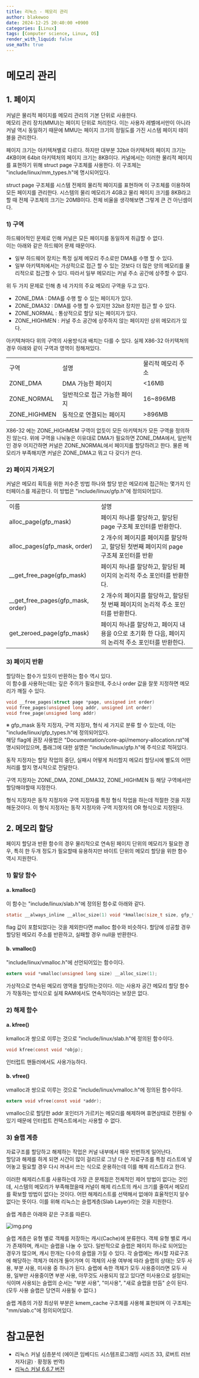```yaml
---
title: 리눅스 - 메모리 관리
author: blakewoo
date: 2024-12-25 20:40:00 +0900
categories: [Linux]
tags: [Computer science, Linux, OS] 
render_with_liquid: false
use_math: true
---
```


# 메모리 관리
## 1. 페이지
커널은 물리적 페이지를 메모리 관리의 기본 단위로 사용한다.   
메모리 관리 장치(MMU)는 페이지 단위로 처리한다. 이는 사용자 레벨에서만이 아니라 커널 역시 동일하기 때문에
MMU는 페이지 크기의 정밀도를 가진 시스템 페이지 테이블을 관리한다. 

페이지 크기는 아키텍쳐별로 다르다. 하지만 대부분 32bit 아키텍쳐의 페이지 크기는 4KB이며
64bit 아키텍처의 페이지 크기는 8KB이다.
커널에서는 이러한 물리적 페이지를 표현하기 위해 struct page 구조체를 사용한다.
이 구조체는 "include/linux/mm_types.h"에 명시되어있다.

struct page 구조체를 시스템 전체의 물리적 페이지를 표현하며 이 구조체를 이용하여 모든 페이지를 관리한다.
시스템의 물리 메모리가 4GB고 물리 페이지 크기를 8KB라고 할 때 전체 구조체의 크기는 20MB이다.
전체 비율을 생각해보면 그렇게 큰 건 아닌셈이다.

### 1) 구역
하드웨어적인 문제로 인해 커널은 모든 페이지를 동일하게 취급할 수 없다.   
이는 아래와 같은 하드웨어 문제 때문이다.

- 일부 하드웨어 장치는 특정 실제 메모리 주소로만 DMA를 수행 할 수 있다.
- 일부 아키텍처에서는 가상적으로 접근 할 수 있는 것보다 더 많은 양의 메모리를 물리적으로 접근할 수 있다.
  따라서 일부 메모리는 커널 주소 공간에 상주할 수 없다.

위 두 가지 문제로 인해 총 네 가지의 주요 메모리 구역을 두고 있다.

- ZONE_DMA : DMA를 수행 할 수 있는 페이지가 있다.
- ZONE_DMA32 : DMA를 수행 할 수 있지만 32bit 장치만 접근 할 수 있다.
- ZONE_NORMAL : 통상적으로 할당 되는 페이지가 있다.
- ZONE_HIGHMEN : 커널 주소 공간에 상주하지 않는 페이지인 상위 메모리가 있다.

아키텍쳐마다 위의 구역의 사용방식과 배치는 다를 수 있다.
실제 X86-32 아키텍쳐의 경우 아래와 같이 구역과 영역이 정해져있다.

<table>
<tr>
<td>구역</td><td>설명</td><td>물리적 메모리 주소</td>
</tr>
<tr>
<td>ZONE_DMA</td><td>DMA 가능한 페이지</td><td><16MB</td>
</tr>
<tr>
<td>ZONE_NORMAL</td><td>일반적으로 접근 가능한 페이지</td><td>16~896MB</td>
</tr>
<tr>
<td>ZONE_HIGHMEN</td><td>동적으로 연결되는 페이지</td><td>>896MB</td>
</tr>
</table>

X86-32 에는 ZONE_HIGHMEM 구역이 없듯이 모든 아키텍처가 모든 구역을 정의하진 않는다.
위에 구역을 나눠놓은 이유대로 DMA가 필요하면 ZONE_DMA에서, 
일반적인 경우 어지간하면 커널은 ZONE_NORMAL에서 페이지를 할당하려고 한다.
물론 메모리가 부족해지면 커널은 ZONE_DMA고 뭐고 다 갖다가 쓴다.

### 2) 페이지 가져오기
커널은 메모리 획득을 위한 저수준 방법 하나와 할당 받은 메모리에 접근하는 몇가지 인터페이스를 제공한다.
이 방법은 "include/linux/gfp.h"에 정의되어있다.

<table>
<tr>
<td>이름</td><td>설명</td>
</tr>
<tr>
<td>alloc_page(gfp_mask)</td><td>페이지 하나를 할당하고, 할당된 page 구조체 포인터를 반환한다.</td>
</tr>
<tr>
<td>alloc_pages(gfp_mask, order)</td><td>2 개수의 페이지를 페이지를 할당하고, 할당된 첫번째 페이지의 page 구조체 포인터를 반환</td>
</tr>
<tr>
<td>__get_free_page(gfp_mask)</td><td>페이지 하나를 할당하고, 할당된 페이지의 논리적 주소 포인터를 반환한다.</td>
</tr>
<tr>
<td>__get_free_pages(gfp_mask, order)</td><td>2 개수의 페이지를 할당하고, 할당된 첫 번째 페이지의 논리적 주소 포인터를 반환한다.</td>
</tr>
<tr>
<td>get_zeroed_page(gfp_mask)</td><td>페이지 하나를 할당하고, 페이지 내용을 0으로 초기화 한 다음, 페이지의 논리적 주소 포인터를 반환한다.</td>
</table>


### 3) 페이지 반환

할당하는 함수가 있듯이 반환하는 함수 역시 있다.  
이 함수를 사용하는데는 깊은 주의가 필요한데, 주소나 order 값을 잘못 지정하면 메모리가 깨질 수 있다.
```c
void __free_pages(struct page *page, unsigned int order)
void free_pages(unsigned long addr, unsigned int order)
void free_page(unsigned long addr)
```

※ gfp_mask
동작 지정자, 구역 지정자, 형식 세 가지로 분류 할 수 있는데, 이는 "include/linux/gfp_types.h"에 정의되어있다.    
해당 flag에 권장 사용법은 "Documentation/core-api/memory-allocation.rst"에 명시되어있으며, 플래그에 대한 설명은
"include/linux/gfp.h"에 주석으로 적혀있다.

동작 지정자는 할당 작업의 중단, 실패시 어떻게 처리할지 메모리 할당시에 별도의 어떤 처리를 할지 명시적으로 전달한다.

구역 지정자는 ZONE_DMA, ZONE_DMA32, ZONE_HIGHMEN 등 해당 구역에서만 할당해야할때 지정한다.

형식 지정자은 동작 지정자와 구역 지정자를 특정 형식 작업을 하는데 적절한 것을 지정해둔것이다.
이 형식 지정자는 동작 지정자와 구역 지정자의 OR 형식으로 지정된다.


## 2. 메모리 할당
페이지 할당과 반환 함수의 경우 물리적으로 연속된 페이지 단위의 메모리가 필요한 경우, 특히 한 두개 정도가 필요할때
유용하지만 바이트 단위의 메모리 할당을 위한 함수 역시 지원한다.

### 1) 할당 함수
#### a. kmalloc()
이 함수는 "include/linux/slab.h"에 정의된 함수로 아래와 같다.
```c
static __always_inline __alloc_size(1) void *kmalloc(size_t size, gfp_t flags)
```
flag 값이 포함되었다는 것을 제외한다면 malloc 함수와 비슷하다.
할당에 성공할 경우 할당된 메모리 주소를 반환하고, 실패할 경우 null을 반환한다.

#### b. vmalloc()
"include/linux/vmalloc.h"에 선언되어있는 함수이다.
```c
extern void *vmalloc(unsigned long size) __alloc_size(1);
```
가상적으로 연속된 메모리 영역을 할당하는것이다. 이는 사용자 공간 메모리 할당 함수가 작동하는 방식으로
실제 RAM에서도 연속적이라는 보장은 없다.

### 2) 해제 함수
#### a. kfree()
kmalloc과 쌍으로 이루는 것으로 "include/linux/slab.h"에 정의된 함수이다.
```c
void kfree(const void *objp);
```
인터럽트 핸들러에서도 사용가능하다.

#### b. vfree()
vmalloc과 쌍으로 이루는 것으로 "include/linux/vmalloc.h"에 정의된 함수이다.
```c
extern void vfree(const void *addr);
```
vmalloc으로 할당한 addr 포인터가 가르키는 메모리를 해제하며 휴면상태로 전환될 수 있기 때문에 인터럽트 컨텍스트에서는 사용할 수 없다.


### 3) 슬랩 계층
자료구조를 할당하고 해제하는 작업은 커널 내부에서 매우 빈번하게 일어난다.   
할당과 해제를 하게 되면 시간이 많이 걸리므로 그냥 다 쓴 자료구조를 특정 리스트에 넣어놓고
필요할 경우 다시 꺼내서 쓰는 식으로 운용하는데 이를 해제 리스트라고 한다.

이러한 해제리스트를 사용하는데 가장 큰 문제점은 전체적인 제어 방법이 없다는 것인데, 시스템의 메모리가 부족해졌을때
커널이 해제 리스트의 캐시 크기를 줄여서 메모리를 확보할 방법이 없다는 것이다.
어떤 해제리스트를 선택해서 없애야 효율적인지 알수 없다는 뜻이다. 이를 위해 리눅스는 슬랩계층(Slab Layer)라는 것을 지원한다.

슬랩 계층은 아래와 같은 구조를 따른다.

![img.png](/assets/blog/linux/memory_manage/img.png)

슬랩 계층은 유형 별로 객체를 저장하는 캐시(Cache)에 분류한다. 객체 유형 별로 캐시가 존재하며, 캐시는 슬랩을 나눌 수 있다.
일반적으로 슬랩은 페이지 하나로 되어있는 경우가 많으며, 캐시 한개는 다수의 슬랩을 가질 수 있다.
각 슬랩에는 캐시할 자료구조에 해당하는 객체가 여러개 들어가며 이 객체의 사용 여부에 따라 슬랩의 상태는 모두 사용, 부분 사용, 미사용 중
하나가 된다.
슬랩에 속한 객체가 모두 사용중이라면 모두 사용, 일부만 사용중이면 부분 사용, 아무것도 사용되지 않고 있다면 미사용으로 설정되는 식이며
사용되는 슬랩의 순서는 "부분 사용", "미사용", "새로 슬랩을 만듬" 순이 된다. (모두 사용 슬랩은 당연히 사용될 수 없다.)

슬랩 계층의 가장 최상위 부분은 kmem_cache 구조체를 사용해 표현되며 이 구조체는 "mm/slab.c"에 정의되어있다.



# 참고문헌
- 리눅스 커널 심층분석 (에이콘 임베디드 시스템프로그래밍 시리즈 33,  로버트 러브 저자(글) · 황정동 번역)
- [리눅스 커널 6.6.7 버전](https://www.kernel.org/pub/linux/kernel/v6.x/linux-6.6.7.tar.gz)
